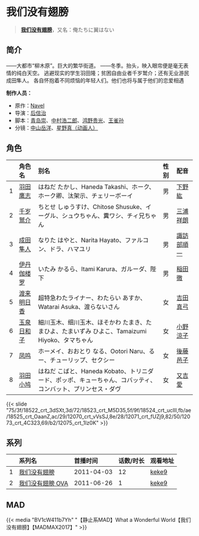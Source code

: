 # 我们没有翅膀


> <u>**[我们没有翅膀](http://bgm.tv/subject/10213)**</u>，又名：俺たちに翼はない

## 简介


——大都市“柳木原”。巨大的繁华街道。
——冬季。抬头，映入眼帘便是毫无表情的纯白天空。
逃避现实的学生羽田隆；贫困自由业者千岁鹫介；还有无业游民成田隼人。
各自怀抱着不同烦恼的年轻人们。他们也将与属于他们的恋爱相遇

**制作人员：**
- 原作：[Navel](http://bgm.tv/person/2743)
- 导演：[后信治](http://bgm.tv/person/11565)
- 脚本：[青岛崇](http://bgm.tv/person/2639)、[中村浩二郎](http://bgm.tv/person/13235)、[鸿野贵光](http://bgm.tv/person/2903)、[王雀孙](http://bgm.tv/person/6189)
- 分镜：[中山岳洋](http://bgm.tv/person/2361)、[星野真（动画人）](http://bgm.tv/person/14202)

## 角色

|     |   角色名   |   别名  | 性别 |  配音  |
|:--- |:------  |:----      |:---  |:--   |
| 1 | [羽田鹰志](http://bgm.tv/character/18522) | はねだ たかし、Haneda Takashi、ホーク、ホーク卿、汰架示、チェリーボーイ | 男 | [下野紘](http://bgm.tv/person/4262) |
| 2 | [千岁鹫介](http://bgm.tv/character/18523) | ちとせ しゅうすけ、Chitose Shusuke、イーグル、シュウちゃん、糞ワシ、チィ兄ちゃん | 男 | [三浦祥朗](http://bgm.tv/person/4304) |
| 3 | [成田隼人](http://bgm.tv/character/18524) | なりた はやと、Narita Hayato、ファルコン、ドラ、ハマユリ | 男 | [諏訪部順一](http://bgm.tv/person/3864) |
| 4 | [伊丹伽楼罗](http://bgm.tv/character/18525) | いたみ かるら、Itami Karura、ガルーダ、陛下 | 男 | [稲田徹](http://bgm.tv/person/4373) |
| 5 | [渡来明日香](http://bgm.tv/character/12070) | 超特急わたライナー、わたらい あすか、Watarai Asuka、渡らないさん | 女 | [吉田真弓](http://bgm.tv/person/5926) |
| 6 | [玉泉日和子](http://bgm.tv/character/12071) | 細川玉木、细川玉木、ほそかわ たまき、たまひよ、たまいずみ ひよこ、Tamaizumi Hiyoko、タマちゃん | 女 | [小野涼子](http://bgm.tv/person/4727) |
| 7 | [凤鸣](http://bgm.tv/character/12073) | ホーメイ、おおとり なる、Ootori Naru、るー、チューリップ、セクシー | 女 | [後藤邑子](http://bgm.tv/person/4514) |
| 8 | [羽田小鸠](http://bgm.tv/character/12075) | はねだ こばと、Haneda Kobato、トリニダード、ポッポ、キューちゃん、コバッティ、コンバット、プリンセス・ダヴ | 女 | [又吉愛](http://bgm.tv/person/5013) |

{{< slide "75/3f/18522_crt_3dSXt,3d/72/18523_crt_M5D35,5f/9f/18524_crt_ucllI,fb/ae/18525_crt_OaanZ,ac/29/12070_crt_vVsSJ,8e/28/12071_crt_fUZj9,82/50/12073_crt_4C323,69/b2/12075_crt_1Iz0K" >}}

## 系列

|     | 系列名        | 首播时间       | 话数/时长 | 观看地址                                                    |
| :-- | :--------- | :--------- | :---- | :------------------------------------------------------ |
| 1   |[我们没有翅膀](https://bgm.tv/subject/10213)| 2011-04-03 | 12    | [keke9](https://www.keke9.app/play/24435-4-193784.html) |
| 2   |[我们没有翅膀 OVA](https://bgm.tv/subject/19322)| 2011-06-26 | 1     | [keke9](https://www.keke9.app/play/24435-4-193796.html) |


## MAD

{{< media  "BV1cW411b7Yh"
"【静止系MAD】What a Wonderful World【我们没有翅膀】【MADMAX2017】"  >}}
